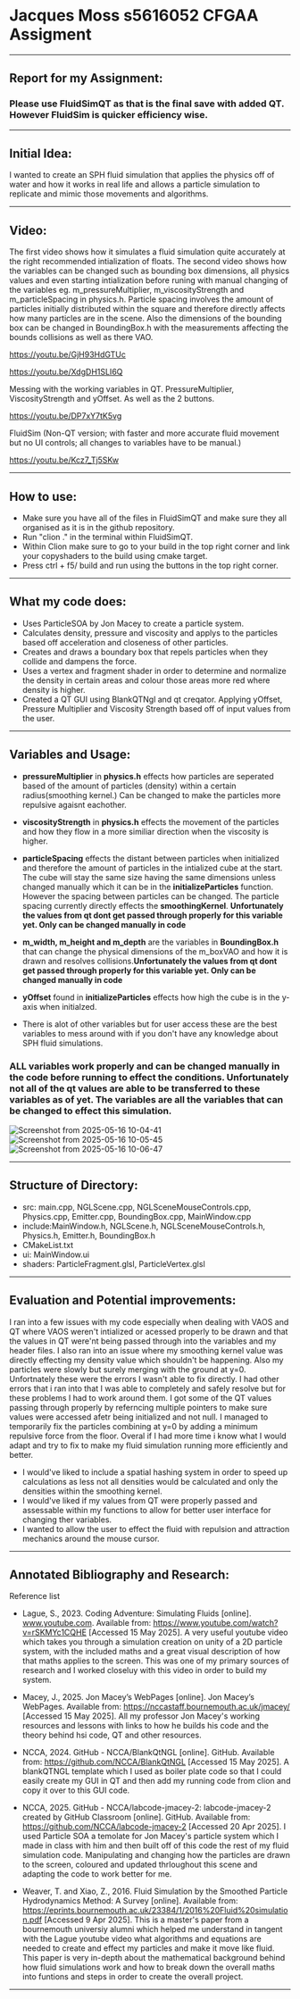 # Jacques Moss s5616052 CFGAA Assigment
------------------------------------------------------------------------------------------------------------------------------------------------------
## Report for my Assignment:

### Please use FluidSimQT as that is the final save with added QT. However FluidSim is quicker efficiency wise.
------------------------------------------------------------------------------------------------------------------------------------------------------
## Initial Idea:

I wanted to create an SPH fluid simulation that applies the physics off of water and how it works in real life and allows a particle simulation to replicate and mimic those movements and algorithms.

------------------------------------------------------------------------------------------------------------------------------------------------------
##  Video:

The first video shows how it simulates a fluid simulation quite accurately at the right recommended intialization of floats. The second video shows how the variables can be changed such as bounding box dimensions, all physics values and even starting intialization before runing with manual changing of the variables eg. m_pressureMultiplier, m_viscosityStrength and m_particleSpacing in physics.h. Particle spacing involves the amount of particles initially distributed within the square and therefore directly affects how many particles are in the scene. Also the dimensions of the bounding box can be changed in BoundingBox.h with the measurements affecting the bounds collisions as well as there VAO.

https://youtu.be/GjH93HdGTUc

https://youtu.be/XdgDH1SLI6Q 

Messing with the working variables in QT. PressureMultiplier, ViscosityStrength and yOffset. As well as the 2 buttons.

https://youtu.be/DP7xY7tK5vg 

FluidSim (Non-QT version; with faster and more accurate fluid movement but no UI controls; all changes to variables have to be manual.)

https://youtu.be/Kcz7_Tj5SKw 


------------------------------------------------------------------------------------------------------------------------------------------------------
## How to use:

- Make sure you have all of the files in FluidSimQT and make sure they all organised as it is in the github repository.
- Run "clion ." in the terminal within FluidSimQT.
- Within Clion make sure to go to your build in the top right corner and link your copyshaders to the build using cmake target.
- Press ctrl + f5/ build and run using the buttons in the top right corner.
------------------------------------------------------------------------------------------------------------------------------------------------------
## What my code does:

- Uses ParticleSOA by Jon Macey to create a particle system.
- Calculates density, pressure and viscosity and applys to the particles based off acceleration and closeness of other particles.
- Creates and draws a boundary box that repels particles when they collide and dampens the force.
- Uses a vertex and fragment shader in order to determine and normalize the density in certain areas and colour those areas more red where density is higher.
- Created a QT GUI using BlankQTNgl and qt creqator. Applying yOffset, Pressure Multiplier and Viscosity Strength based off of input values from the user.
------------------------------------------------------------------------------------------------------------------------------------------------------
## Variables and Usage:
- **pressureMultiplier** in **physics.h** effects how particles are seperated based of the amount of particles (density) within a certain radius(smoothing kernel.) Can be changed to make the particles more repulsive agaisnt eachother.
- **viscosityStrength** in **physics.h** effects the movement of the particles and how they flow in a more similiar direction when the viscosity is higher.
- **particleSpacing** effects the distant between particles when initialized and therefore the amount of particles in the intialized cube at the start. The cube will stay the same size having the same dimensions unless changed manually which it can be in the **initializeParticles** function. However the spacing between particles can be changed. The particle spacing currently directly effects the **smoothingKernel**. **Unfortunately the values from qt dont get passed through properly for this variable yet. Only can be changed manually in code**
- **m_width, m_height and m_depth** are the variables in **BoundingBox.h** that can change the physical dimensions of the m_boxVAO and how it is drawn and resolves collisions.**Unfortunately the values from qt dont get passed through properly for this variable yet. Only can be changed manually in code**
- **yOffset** found in **initializeParticles** effects how high the cube is in the y-axis when initialzed.

- There is alot of other variables but for user access these are the best variables to mess around with if you don't have any knowledge about SPH fluid simulations.

### ALL variables work properly and can be changed manually in the code before running to effect the conditions. Unfortunately not all of the qt values are able to be transferred to these variables as of yet. The variables are all the variables that can be changed to effect this simulation.


![Screenshot from 2025-05-16 10-04-41](https://github.com/user-attachments/assets/2de94072-1abc-4a23-8a89-a69aec072acd)
![Screenshot from 2025-05-16 10-05-45](https://github.com/user-attachments/assets/11c19ebb-6d49-48bb-9ee9-d5ca7eccbb3f)
![Screenshot from 2025-05-16 10-06-47](https://github.com/user-attachments/assets/37bb2fc2-045c-4a57-a989-8d4a59063a08)

-------------------------------------------------------------
## Structure of Directory:

- src: main.cpp, NGLScene.cpp, NGLSceneMouseControls.cpp, Physics.cpp, Emitter.cpp, BoundingBox.cpp, MainWindow.cpp
- include:MainWindow.h, NGLScene.h, NGLSceneMouseControls.h, Physics.h, Emitter.h, BoundingBox.h
- CMakeList.txt
- ui: MainWindow.ui
- shaders: ParticleFragment.glsl, ParticleVertex.glsl
------------------------------------------------------------------------------------------------------------------------------------------------------
## Evaluation and Potential improvements:
I ran into a few issues with my code especially when dealing with VAOS and QT where VAOS weren't intialized or acessed properly to be drawn and that the values in QT were'nt being passed through into the variables and my header files. I also ran into an issue where my smoothing kernel value was directly effecting my density value which shouldn't be happening. Also my particles were slowly but surely merging with the ground at y=0. Unfortnately these were the errors I wasn't able to fix directly. I had other errors that i ran into that I was able to completely and safely resolve but for these problems I had to work around them. I got some of the QT values passing through properly by referncing multiple pointers to make sure values were accessed afetr being initialized and not null. I managed to temporarily fix the particles combining at y=0 by adding a minimum repulsive force from the floor. Overal if I had more time i know what I would adapt and try to fix to make my fluid simulation running more efficiently and better.


- I would've liked to include a spatial hashing system in order to speed up calculations as less not all densities would be calculated and only the densities within the smoothing kernel.
- I would've liked if my values from QT were properly passed and assessable within my functions to allow for better user interface for changing ther variables.
- I wanted to allow the user to effect the fluid with repulsion and attraction mechanics around the mouse cursor.

------------------------------------------------------------------------------------------------------------------------------------------------------
## Annotated Bibliography and Research:

Reference list
- Lague, S., 2023. Coding Adventure: Simulating Fluids [online]. www.youtube.com. Available from: https://www.youtube.com/watch?v=rSKMYc1CQHE [Accessed 15 May 2025].
A very useful youtube video which takes you through a simulation creation on unity of a 2D particle system, with the included maths and a great visual description of how that maths applies to the screen. This was one of my primary sources of research and I worked closeluy with this video in order to build my system.

- Macey, J., 2025. Jon Macey’s WebPages [online]. Jon Macey’s WebPages. Available from: https://nccastaff.bournemouth.ac.uk/jmacey/ [Accessed 15 May 2025].
All my professor Jon Macey's working resources and lessons with links to how he builds his code and the theory behind hsi code, QT and other resources.
  
- NCCA, 2024. GitHub - NCCA/BlankQtNGL [online]. GitHub. Available from: https://github.com/NCCA/BlankQtNGL [Accessed 15 May 2025].
A blankQTNGL template which I used as boiler plate code so that I could easily create my GUI in QT and then add my running code from clion and copy it over to this GUI code.

- NCCA, 2025. GitHub - NCCA/labcode-jmacey-2: labcode-jmacey-2 created by GitHub Classroom [online]. GitHub. Available from: https://github.com/NCCA/labcode-jmacey-2 [Accessed 20 Apr 2025].
I used Particle SOA a temolate for Jon Macey's particle system which I made in class with him and then built off of this code the rest of my fluid simulation code. Manipulating and changing how the particles are drawn to the screen, coloured and updated thrloughout this scene and adapting the code to work better for me.

- Weaver, T. and Xiao, Z., 2016. Fluid Simulation by the Smoothed Particle Hydrodynamics Method: A Survey [online]. Available from: https://eprints.bournemouth.ac.uk/23384/1/2016%20Fluid%20simulation.pdf [Accessed 9 Apr 2025].
This is a master's paper from a bournemouth universiy alumni which helped me understand in tangent with the Lague youtube video what algorithms and equations are needed to create and effect my particles and make it move like fluid. This paper is very in-depth about the mathematical background behind how fluid simulations work and how to break down the overall maths into funtions and steps in order to create the overall project.

------------------------------------------------------------------------------------------------------------------------------------------------------



